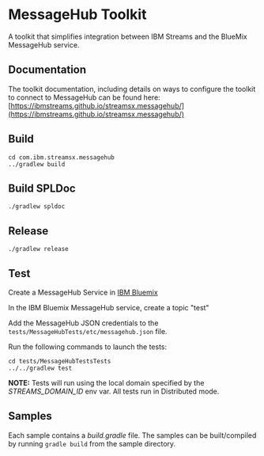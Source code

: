 # MessageHub Toolkit

A toolkit that simplifies integration between IBM Streams and the BlueMix MessageHub service. 


## Documentation

The toolkit documentation, including details on ways to configure
the toolkit to connect to MessageHub can be found here: [https://ibmstreams.github.io/streamsx.messagehub/](https://ibmstreams.github.io/streamsx.messagehub/)


## Build

```
cd com.ibm.streamsx.messagehub
../gradlew build
```

## Build SPLDoc
```
./gradlew spldoc
```

## Release
```
./gradlew release
```

## Test

Create a MessageHub Service in [IBM Bluemix](https://console.bluemix.net)

In the IBM Bluemix MessageHub service, create a topic "test"

Add the MessageHub JSON credentials to the `tests/MessageHubTests/etc/messagehub.json` file.

Run the following commands to launch the tests:

```
cd tests/MessageHubTestsTests
../../gradlew test
```

**NOTE:** Tests will run using the local domain specified by the *STREAMS_DOMAIN_ID* env var. All tests run in Distributed mode.


## Samples

Each sample contains a *build.gradle* file. The samples can be built/compiled by running `gradle build` from the sample directory.
